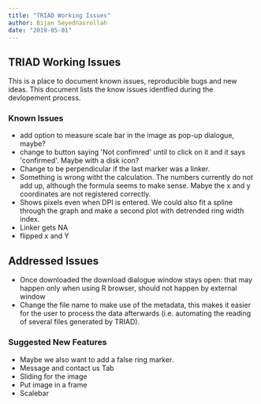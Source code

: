 ```yaml
---
title: "TRIAD Working Issues"
author: Bijan Seyednasrollah
date: "2019-05-01"
---
```


## TRIAD Working Issues

This is a place to document known issues, reproducible bugs and new ideas. This document lists the know issues identfied during the devlopement process.


### Known Issues
- add option to measure scale bar in the image as pop-up dialogue, maybe?
- change to button saying 'Not confimred' until to click on it and it says 'confirmed'. Maybe with a disk icon?
- Change to be perpendicular if the last marker was a linker.
- Something is wrong witht the calculation. The numbers currently do not add up, although the formula seems to make sense. Mabye the x and y coordinates are not registered correctly.
- Shows pixels even when DPI is entered. We could also fit a spline through the graph and make a second plot with detrended ring width index.
- Linker gets NA
- flipped x and Y


## Addressed Issues
- Once downloaded the download dialogue window stays open: that may happen only when using R browser, should not happen by external window
- Change the file name to make use of the metadata, this makes it easier for the user to process the data afterwards (i.e. automating the reading of several files generated by TRIAD).




### Suggested New Features
- Maybe we also want to add a false ring marker.
- Message and contact us Tab
- Sliding for the image
- Put image in a frame 
- Scalebar
